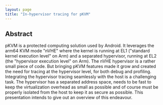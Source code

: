 ```yaml
---
layout: page
title: "In-hypervisor tracing for pKVM"
---
```


## Abstract
pKVM is a protected computing solution used by Android. It leverages the arm64 KVM mode "nVHE" where the kernel is running at EL1 ("standard kernel execution level" on Arm) and a separated hypervisor, running at EL2 (the "hypervisor execution level" on Arm). The nVHE hypervisor is a rather small piece of code. But bringing pKVM features made it grow and created the need for tracing at the hypervisor level, for both debug and profiling. Integrating the hypervisor tracing seamlessly with the host is a challenging task. The hypervisor has a separated address space, needs to be fast to keep the virtualization overhead as small as possible and of course must be properly isolated from the host to keep it as secure as possible. This presentation intends to give out an overview of this endeavour.


